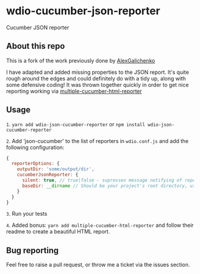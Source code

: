 # wdio-cucumber-json-reporter
Cucumber JSON reporter

## About this repo ##

This is a fork of the work previously done by [AlexGalichenko](https://github.com/AlexGalichenko/wdio-cucumber-json-reporter)

I have adapted and added missing properties to the JSON report. It's quite rough around the edges and could definitely do with a tidy up, along with some defensive coding! It was thrown together quickly in order to get nice reporting working via [multiple-cucumber-html-reporter](https://github.com/wswebcreation/multiple-cucumber-html-reporter)

## Usage ##
`1`. `yarn add wdio-json-cucumber-reporter` or `npm install wdio-json-cucumber-reporter`

`2`. Add 'json-cucumber' to the list of reporters in `wdio.conf.js` and add the following configuration:

```javascript
{
  reporterOptions: {
    outputDir: 'some/output/dir',
    cucumberJsonReporter: {
      silent: true, // true|false - supresses message notifying of report output
      baseDir: __dirname // Should be your project's root directory, used to determine where your feature files are stored
    }
  }
}
```

`3`. Run your tests

`4`. Added bonus: `yarn add multiple-cucumber-html-reporter` and follow their readme to create a beautiful HTML report.

## Bug reporting ##

Feel free to raise a pull request, or throw me a ticket via the issues section.
